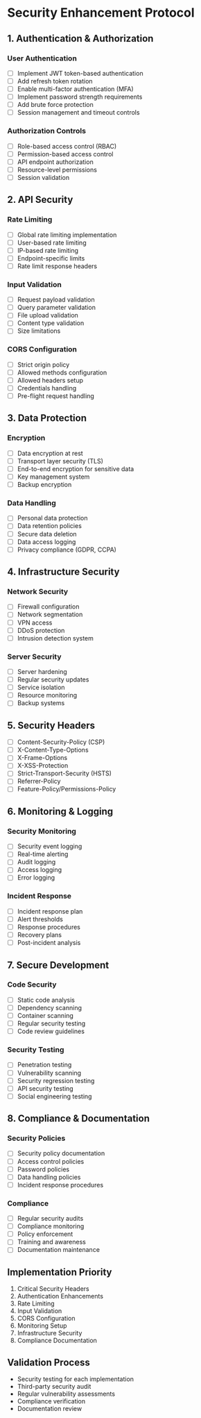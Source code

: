 # Security Enhancement Protocol

## 1. Authentication & Authorization
### User Authentication
- [ ] Implement JWT token-based authentication
- [ ] Add refresh token rotation
- [ ] Enable multi-factor authentication (MFA)
- [ ] Implement password strength requirements
- [ ] Add brute force protection
- [ ] Session management and timeout controls

### Authorization Controls
- [ ] Role-based access control (RBAC)
- [ ] Permission-based access control
- [ ] API endpoint authorization
- [ ] Resource-level permissions
- [ ] Session validation

## 2. API Security
### Rate Limiting
- [ ] Global rate limiting implementation
- [ ] User-based rate limiting
- [ ] IP-based rate limiting
- [ ] Endpoint-specific limits
- [ ] Rate limit response headers

### Input Validation
- [ ] Request payload validation
- [ ] Query parameter validation
- [ ] File upload validation
- [ ] Content type validation
- [ ] Size limitations

### CORS Configuration
- [ ] Strict origin policy
- [ ] Allowed methods configuration
- [ ] Allowed headers setup
- [ ] Credentials handling
- [ ] Pre-flight request handling

## 3. Data Protection
### Encryption
- [ ] Data encryption at rest
- [ ] Transport layer security (TLS)
- [ ] End-to-end encryption for sensitive data
- [ ] Key management system
- [ ] Backup encryption

### Data Handling
- [ ] Personal data protection
- [ ] Data retention policies
- [ ] Secure data deletion
- [ ] Data access logging
- [ ] Privacy compliance (GDPR, CCPA)

## 4. Infrastructure Security
### Network Security
- [ ] Firewall configuration
- [ ] Network segmentation
- [ ] VPN access
- [ ] DDoS protection
- [ ] Intrusion detection system

### Server Security
- [ ] Server hardening
- [ ] Regular security updates
- [ ] Service isolation
- [ ] Resource monitoring
- [ ] Backup systems

## 5. Security Headers
- [ ] Content-Security-Policy (CSP)
- [ ] X-Content-Type-Options
- [ ] X-Frame-Options
- [ ] X-XSS-Protection
- [ ] Strict-Transport-Security (HSTS)
- [ ] Referrer-Policy
- [ ] Feature-Policy/Permissions-Policy

## 6. Monitoring & Logging
### Security Monitoring
- [ ] Security event logging
- [ ] Real-time alerting
- [ ] Audit logging
- [ ] Access logging
- [ ] Error logging

### Incident Response
- [ ] Incident response plan
- [ ] Alert thresholds
- [ ] Response procedures
- [ ] Recovery plans
- [ ] Post-incident analysis

## 7. Secure Development
### Code Security
- [ ] Static code analysis
- [ ] Dependency scanning
- [ ] Container scanning
- [ ] Regular security testing
- [ ] Code review guidelines

### Security Testing
- [ ] Penetration testing
- [ ] Vulnerability scanning
- [ ] Security regression testing
- [ ] API security testing
- [ ] Social engineering testing

## 8. Compliance & Documentation
### Security Policies
- [ ] Security policy documentation
- [ ] Access control policies
- [ ] Password policies
- [ ] Data handling policies
- [ ] Incident response procedures

### Compliance
- [ ] Regular security audits
- [ ] Compliance monitoring
- [ ] Policy enforcement
- [ ] Training and awareness
- [ ] Documentation maintenance

## Implementation Priority
1. Critical Security Headers
2. Authentication Enhancements
3. Rate Limiting
4. Input Validation
5. CORS Configuration
6. Monitoring Setup
7. Infrastructure Security
8. Compliance Documentation

## Validation Process
- Security testing for each implementation
- Third-party security audit
- Regular vulnerability assessments
- Compliance verification
- Documentation review

